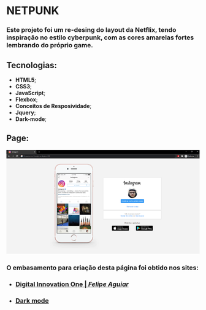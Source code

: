 # **NETPUNK**

### Este projeto foi um re-desing do layout da Netflix, tendo inspiração no estilo cyberpunk, com as cores amarelas fortes lembrando do próprio game.


## **Tecnologias**:
- **HTML5**;
- **CSS3**;
- **JavaScript**;
- **Flexbox**;
- **Conceitos de Resposividade**;
- **Jquery**;
- **Dark-mode**;


## **Page**:

![](https://github.com/joaok2k2/instagram-login-page/blob/master/img/md-photo.PNG)



### O embasamento para criação desta página foi obtido nos sites:
- ### [**Digital Innovation One** | ***Felipe Aguiar*** ](https://digitalinnovation.one/)
- ### [**Dark mode**](https://ohmycode.com.br/como-implementar-o-modo-dark-no-seu-site-utilizando-javascript-puro/)





